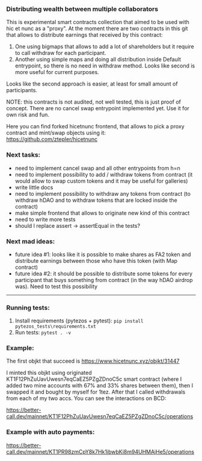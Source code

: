 ### Distributing wealth between multiple collaborators

This is experimental smart contracts collection that aimed to be used with hic et nunc as a "proxy". At the moment there are two contracts in this git that allows to distribute earnings that received by this contract:
1. One using bigmaps that allows to add a lot of shareholders but it require to call withdraw for each participant.
2. Another using simple maps and doing all distribution inside Default entrypoint, so there is no need in withdraw method. Looks like second is more useful for current purposes.

Looks like the second approach is easier, at least for small amount of participants.

NOTE: this contracts is not audited, not well tested, this is just proof of concept. There are no cancel swap entrypoint implemented yet. Use it for own risk and fun.

Here you can find forked hicetnunc frontend, that allows to pick a proxy contract and mint/swap objects using it: https://github.com/ztepler/hicetnunc


### Next tasks:
- need to implement cancel swap and all other entrypoints from h=n
- need to implement possibility to add / withdraw tokens from contract (it would allow to swap custom tokens and it may be useful for galleries)
- write little docs
- need to implement possibility to withdraw any tokens from contract (to withdraw hDAO and to withdraw tokens that are locked inside the contract)
- make simple frontend that allows to originate new kind of this contract
- need to write more tests
- should I replace assert -> assertEqual in the tests?


### Next mad ideas:
- future idea #1: looks like it is possible to make shares as FA2 token and distribute earnings between those who have this token (with Map contract)
- future idea #2: it should be possible to distribute some tokens for every participant that buys something from contract (in the way hDAO airdrop was). Need to test this possibility

----
### Running tests:
1. Install requirements (pytezos + pytest):
```pip install pytezos_tests\requirements.txt```
2. Run tests:
```pytest . -v```

### Example:
The first objkt that succeed is https://www.hicetnunc.xyz/objkt/31447

I minted this objkt using originated KT1F12PhZuUavUwesn7eqCaEZ5PZgZDnoC5c smart contract (where I added two mine accounts with 67% and 33% shares between them), then I swapped it and bought by myself for 1tez. After that I called withdrawals from each of my two accs. You can see the interactions on BCD:

https://better-call.dev/mainnet/KT1F12PhZuUavUwesn7eqCaEZ5PZgZDnoC5c/operations


### Example with auto payments:
https://better-call.dev/mainnet/KT1PR98zmCpY8k7Hk1ibwbKi8m94UHMAjHe5/operations

